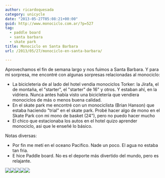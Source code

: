 ```yaml
---
author: ricardoquesada
category: unicycle
date: "2013-05-27T05:08:21+00:00"
guid: http://www.monociclo.com.ar/?p=527
tag:
  - paddle board
  - santa barbara
  - skate park
title: Monociclo en Santa Barbara
url: /2013/05/27/monociclo-en-santa-barbara/

---
```

Aprovechamos el fin de semana largo y nos fuimos a Santa Barbara. Y para mi sorpresa, me encontré con algunas sorpresas relacionadas al monociclo:

- La bicicleteria de al lado del hotel vendia monociclos Torker: la Jirafa, el de montaña, el "starter", el "starter" de 16" y otros. Y estaban ahí, en la vidriera. Nunca antes había visto una bicicletería que vendiera monociclos de más o menos buena calidad.
- En el skate park me encontré con un monociclista (Brian Hanson) que estaba haciendo "trial" en el skate park. Probé hacer algo de mono en el Skate Park con mi mono de basket (24"), pero no puedo hacer mucho
- El chico que estacionaba los autos en el hotel quizo aprender monociclo, asi que le enseñé lo básico.

Notas diversas:

- Por fin me metí en el oceano Pacifico. Nade un poco. El agua no estaba tan fria.
- E hice Paddle board. No es el deporte más divertido del mundo, pero es relajante.

![](https://lh6.googleusercontent.com/-HE7-PMTvSoQ/UabtFFEbCCI/AAAAAAAAuyw/NaPWyPyDwF4/s400/IMG_2431.JPG)![](https://lh5.googleusercontent.com/-r2Pu247qK6Q/Uawh5Sa7XdI/AAAAAAAAu2Q/yH7l7t8p6zg/s400/IMG_1710.JPG)![](https://lh4.googleusercontent.com/-egaz3ZoWUZo/Uawh2jMxq6I/AAAAAAAAu1w/SjQcc8Uuv_Q/s400/IMG_1713.JPG)![](https://lh6.googleusercontent.com/-Yr8h05ALnjU/UawiPoqzVVI/AAAAAAAAu4Y/cIrdzRVQOfU/s400/IMG_1683.JPG)![](https://lh4.googleusercontent.com/-XtIexdbQzVo/UawiG7vs_2I/AAAAAAAAu30/G0DW7QnAJaY/s400/IMG_1694.JPG)
